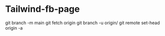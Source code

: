 # Tailwind-fb-page

git branch -m main <BRANCH>
git fetch origin
git branch -u origin/<BRANCH> <BRANCH>
git remote set-head origin -a